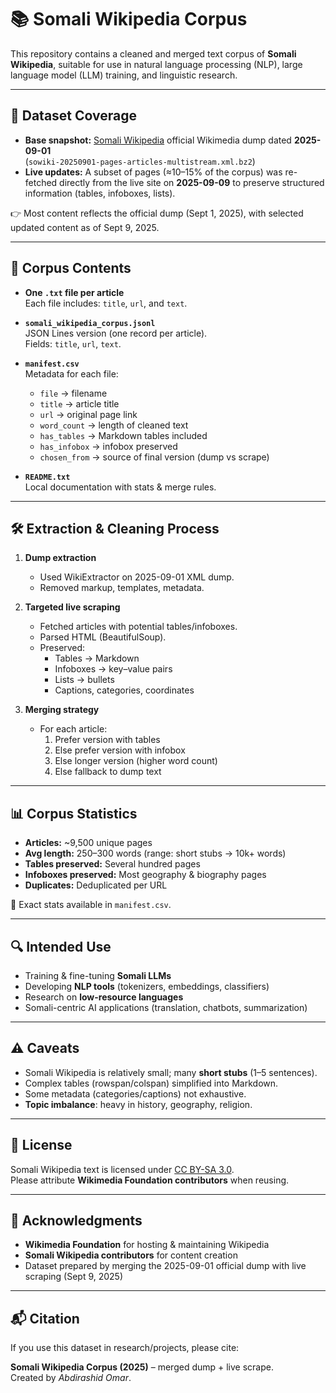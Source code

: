 # 📚 Somali Wikipedia Corpus

This repository contains a cleaned and merged text corpus of **Somali Wikipedia**, suitable for use in natural language processing (NLP), large language model (LLM) training, and linguistic research.

---

## 📅 Dataset Coverage

- **Base snapshot:** [Somali Wikipedia](https://so.wikipedia.org/) official Wikimedia dump dated **2025-09-01**  
  (`sowiki-20250901-pages-articles-multistream.xml.bz2`)
- **Live updates:** A subset of pages (≈10–15% of the corpus) was re-fetched directly from the live site on **2025-09-09** to preserve structured information (tables, infoboxes, lists).  

👉 Most content reflects the official dump (Sept 1, 2025), with selected updated content as of Sept 9, 2025.

---

## 📂 Corpus Contents

- **One `.txt` file per article**  
  Each file includes: `title`, `url`, and `text`.

- **`somali_wikipedia_corpus.jsonl`**  
  JSON Lines version (one record per article).  
  Fields: `title`, `url`, `text`.

- **`manifest.csv`**  
  Metadata for each file:  
  - `file` → filename  
  - `title` → article title  
  - `url` → original page link  
  - `word_count` → length of cleaned text  
  - `has_tables` → Markdown tables included  
  - `has_infobox` → infobox preserved  
  - `chosen_from` → source of final version (dump vs scrape)

- **`README.txt`**  
  Local documentation with stats & merge rules.

---

## 🛠️ Extraction & Cleaning Process

1. **Dump extraction**  
   - Used WikiExtractor on 2025-09-01 XML dump.  
   - Removed markup, templates, metadata.  

2. **Targeted live scraping**  
   - Fetched articles with potential tables/infoboxes.  
   - Parsed HTML (BeautifulSoup).  
   - Preserved:  
     - Tables → Markdown  
     - Infoboxes → key–value pairs  
     - Lists → bullets  
     - Captions, categories, coordinates  

3. **Merging strategy**  
   - For each article:  
     1. Prefer version with tables  
     2. Else prefer version with infobox  
     3. Else longer version (higher word count)  
     4. Else fallback to dump text  

---

## 📊 Corpus Statistics

- **Articles:** ~9,500 unique pages  
- **Avg length:** 250–300 words (range: short stubs → 10k+ words)  
- **Tables preserved:** Several hundred pages  
- **Infoboxes preserved:** Most geography & biography pages  
- **Duplicates:** Deduplicated per URL  

📌 Exact stats available in `manifest.csv`.

---

## 🔍 Intended Use

- Training & fine-tuning **Somali LLMs**  
- Developing **NLP tools** (tokenizers, embeddings, classifiers)  
- Research on **low-resource languages**  
- Somali-centric AI applications (translation, chatbots, summarization)

---

## ⚠️ Caveats

- Somali Wikipedia is relatively small; many **short stubs** (1–5 sentences).  
- Complex tables (rowspan/colspan) simplified into Markdown.  
- Some metadata (categories/captions) not exhaustive.  
- **Topic imbalance**: heavy in history, geography, religion.

---

## 📜 License

Somali Wikipedia text is licensed under [CC BY-SA 3.0](https://creativecommons.org/licenses/by-sa/3.0/).  
Please attribute **Wikimedia Foundation contributors** when reusing.

---

## 🙌 Acknowledgments

- **Wikimedia Foundation** for hosting & maintaining Wikipedia  
- **Somali Wikipedia contributors** for content creation  
- Dataset prepared by merging the 2025-09-01 official dump with live scraping (Sept 9, 2025)

---

## 📬 Citation

If you use this dataset in research/projects, please cite:

**Somali Wikipedia Corpus (2025)** – merged dump + live scrape.  
Created by *Abdirashid Omar*.

